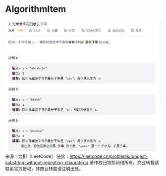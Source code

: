# AlgorithmItem
![img.png](img.png)
来源：力扣（LeetCode）
链接：https://leetcode.cn/problems/longest-substring-without-repeating-characters/
著作权归领扣网络所有。商业转载请联系官方授权，非商业转载请注明出处。

